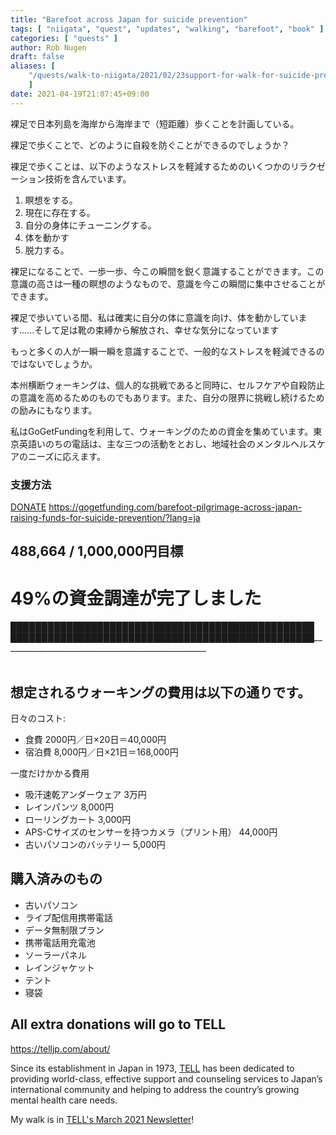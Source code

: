 ```yaml
---
title: "Barefoot across Japan for suicide prevention"
tags: [ "niigata", "quest", "updates", "walking", "barefoot", "book" ]
categories: [ "quests" ]
author: Rob Nugen
draft: false
aliases: [
    "/quests/walk-to-niigata/2021/02/23support-for-walk-for-suicide-prevention/",
    ]
date: 2021-04-19T21:07:45+09:00
---
```


裸足で日本列島を海岸から海岸まで（短距離）歩くことを計画している。

裸足で歩くことで、どのように自殺を防ぐことができるのでしょうか？

裸足で歩くことは、以下のようなストレスを軽減するためのいくつかのリラクゼーション技術を含んでいます。

1. 瞑想をする。
2. 現在に存在する。
3. 自分の身体にチューニングする。
4. 体を動かす
5. 脱力する。

裸足になることで、一歩一歩、今この瞬間を鋭く意識することができます。この意識の高さは一種の瞑想のようなもので、意識を今この瞬間に集中させることができます。

裸足で歩いている間、私は確実に自分の体に意識を向け、体を動かしています......そして足は靴の束縛から解放され、幸せな気分になっています

もっと多くの人が一瞬一瞬を意識することで、一般的なストレスを軽減できるのではないでしょうか。

本州横断ウォーキングは、個人的な挑戦であると同時に、セルフケアや自殺防止の意識を高めるためのものでもあります。また、自分の限界に挑戦し続けるための励みにもなります。

私はGoGetFundingを利用して、ウォーキングのための資金を集めています。東京英語いのちの電話は、主な三つの活動をとおし、地域社会のメンタルヘルスケアのニーズに応えます。

### 支援方法

<div class="action-btns">
  <a target="_blank" href="https://gogetfunding.com/barefoot-pilgrimage-across-japan-raising-funds-for-suicide-prevention/?lang=ja" class="ggf btn btn-warning btn-orange">DONATE</a>
  <a target="_blank" href="https://gogetfunding.com/barefoot-pilgrimage-across-japan-raising-funds-for-suicide-prevention/?lang=ja" >https://gogetfunding.com/barefoot-pilgrimage-across-japan-raising-funds-for-suicide-prevention/?lang=ja</a>
</div>

## 488,664 / 1,000,000円目標

# 49%の資金調達が完了しました

<div class="thermometer">
█████████████████████████████████████████████████
█████████████████████████████████████████████████___________________________________________________
</div>

<!--
1234567890123456789012345678901234567890123456789012345678901234567890123456789012345678901234567890
  -->
<br>

## 想定されるウォーキングの費用は以下の通りです。

日々のコスト:

* 食費 2000円／日×20日＝40,000円
* 宿泊費 8,000円／日×21日＝168,000円

一度だけかかる費用

* 吸汗速乾アンダーウェア 3万円
* レインパンツ 8,000円
* ローリングカート 3,000円
* APS-Cサイズのセンサーを持つカメラ（プリント用） 44,000円
* 古いパソコンのバッテリー 5,000円

## 購入済みのもの

* 古いパソコン
* ライブ配信用携帯電話
* データ無制限プラン
* 携帯電話用充電池
* ソーラーパネル
* レインジャケット
* テント
* 寝袋

## All extra donations will go to TELL

<div class="note"><a href="https://telljp.com/about/">https://telljp.com/about/</a></div>

Since its establishment in Japan in 1973, [TELL](https://telljp.com/) has been dedicated to providing world-class, effective support and counseling services to Japan’s international community and helping to address the country’s growing mental health care needs.

My walk is in [TELL's March 2021 Newsletter](https://mailchi.mp/telljp.com/march-news-from-tell-1784614)!

